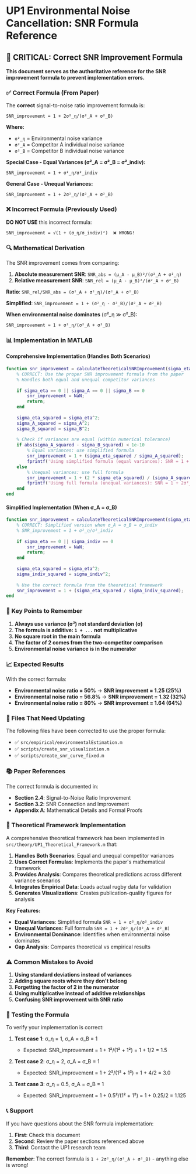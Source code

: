 # UP1 Environmental Noise Cancellation: SNR Formula Reference

## 🚨 **CRITICAL: Correct SNR Improvement Formula**

**This document serves as the authoritative reference for the SNR improvement formula to prevent implementation errors.**

### **✅ Correct Formula (From Paper)**

The **correct** signal-to-noise ratio improvement formula is:

```
SNR_improvement = 1 + 2σ²_η/(σ²_A + σ²_B)
```

**Where:**
- `σ²_η` = Environmental noise variance
- `σ²_A` = Competitor A individual noise variance  
- `σ²_B` = Competitor B individual noise variance

**Special Case - Equal Variances (σ²_A = σ²_B = σ²_indiv):**
```
SNR_improvement = 1 + σ²_η/σ²_indiv
```

**General Case - Unequal Variances:**
```
SNR_improvement = 1 + 2σ²_η/(σ²_A + σ²_B)
```

### **❌ Incorrect Formula (Previously Used)**

**DO NOT USE** this incorrect formula:
```
SNR_improvement = √(1 + (σ_η/σ_indiv)²)  ❌ WRONG!
```

### **🔍 Mathematical Derivation**

The SNR improvement comes from comparing:

1. **Absolute measurement SNR**: `SNR_abs = (μ_A - μ_B)²/(σ²_A + σ²_η)`
2. **Relative measurement SNR**: `SNR_rel = (μ_A - μ_B)²/(σ²_A + σ²_B)`

**Ratio**: `SNR_rel/SNR_abs = (σ²_A + σ²_η)/(σ²_A + σ²_B)`

**Simplified**: `SNR_improvement = 1 + (σ²_η - σ²_B)/(σ²_A + σ²_B)`

**When environmental noise dominates** (σ²_η ≫ σ²_B):
```
SNR_improvement ≈ 1 + σ²_η/(σ²_A + σ²_B)
```

### **📊 Implementation in MATLAB**

#### **Comprehensive Implementation (Handles Both Scenarios)**
```matlab
function snr_improvement = calculateTheoreticalSNRImprovement(sigma_eta, sigma_A, sigma_B)
    % CORRECT: Use the proper SNR improvement formula from the paper
    % Handles both equal and unequal competitor variances
    
    if sigma_eta == 0 || sigma_A == 0 || sigma_B == 0
        snr_improvement = NaN;
        return;
    end
    
    sigma_eta_squared = sigma_eta^2;
    sigma_A_squared = sigma_A^2;
    sigma_B_squared = sigma_B^2;
    
    % Check if variances are equal (within numerical tolerance)
    if abs(sigma_A_squared - sigma_B_squared) < 1e-10
        % Equal variances: use simplified formula
        snr_improvement = 1 + (sigma_eta_squared / sigma_A_squared);
        fprintf('Using simplified formula (equal variances): SNR = 1 + σ²_η/σ²_indiv\n');
    else
        % Unequal variances: use full formula
        snr_improvement = 1 + (2 * sigma_eta_squared) / (sigma_A_squared + sigma_B_squared);
        fprintf('Using full formula (unequal variances): SNR = 1 + 2σ²_η/(σ²_A + σ²_B)\n');
    end
end
```

#### **Simplified Implementation (When σ_A = σ_B)**
```matlab
function snr_improvement = calculateTheoreticalSNRImprovement(sigma_eta, sigma_indiv)
    % CORRECT: Simplified version when σ_A = σ_B = σ_indiv
    % SNR_improvement = 1 + σ²_η/σ²_indiv
    
    if sigma_eta == 0 || sigma_indiv == 0
        snr_improvement = NaN;
        return;
    end
    
    sigma_eta_squared = sigma_eta^2;
    sigma_indiv_squared = sigma_indiv^2;
    
    % Use the correct formula from the theoretical framework
    snr_improvement = 1 + (sigma_eta_squared / sigma_indiv_squared);
end
```

### **🎯 Key Points to Remember**

1. **Always use variance (σ²) not standard deviation (σ)**
2. **The formula is additive: `1 + ...` not multiplicative**
3. **No square root in the main formula**
4. **The factor of 2 comes from the two-competitor comparison**
5. **Environmental noise variance is in the numerator**

### **📈 Expected Results**

With the correct formula:
- **Environmental noise ratio = 50%** → **SNR improvement = 1.25 (25%)**
- **Environmental noise ratio = 56.8%** → **SNR improvement = 1.32 (32%)**
- **Environmental noise ratio = 80%** → **SNR improvement = 1.64 (64%)**

### **🔧 Files That Need Updating**

The following files have been corrected to use the proper formula:
- ✅ `src/empirical/environmentalEstimation.m`
- ✅ `scripts/create_snr_visualization.m`
- ✅ `scripts/create_snr_curve_fixed.m`

### **📚 Paper References**

The correct formula is documented in:
- **Section 2.4**: Signal-to-Noise Ratio Improvement
- **Section 3.2**: SNR Connection and Improvement
- **Appendix A**: Mathematical Details and Formal Proofs

### **🎯 Theoretical Framework Implementation**

A comprehensive theoretical framework has been implemented in `src/theory/UP1_Theoretical_Framework.m` that:

1. **Handles Both Scenarios**: Equal and unequal competitor variances
2. **Uses Correct Formulas**: Implements the paper's mathematical framework
3. **Provides Analysis**: Compares theoretical predictions across different variance scenarios
4. **Integrates Empirical Data**: Loads actual rugby data for validation
5. **Generates Visualizations**: Creates publication-quality figures for analysis

**Key Features:**
- **Equal Variances**: Simplified formula `SNR = 1 + σ²_η/σ²_indiv`
- **Unequal Variances**: Full formula `SNR = 1 + 2σ²_η/(σ²_A + σ²_B)`
- **Environmental Dominance**: Identifies when environmental noise dominates
- **Gap Analysis**: Compares theoretical vs empirical results

### **⚠️ Common Mistakes to Avoid**

1. **Using standard deviations instead of variances**
2. **Adding square roots where they don't belong**
3. **Forgetting the factor of 2 in the numerator**
4. **Using multiplicative instead of additive relationships**
5. **Confusing SNR improvement with SNR ratio**

### **🧪 Testing the Formula**

To verify your implementation is correct:

1. **Test case 1**: σ_η = 1, σ_A = σ_B = 1
   - Expected: SNR_improvement = 1 + 1²/(1² + 1²) = 1 + 1/2 = 1.5

2. **Test case 2**: σ_η = 2, σ_A = σ_B = 1  
   - Expected: SNR_improvement = 1 + 2²/(1² + 1²) = 1 + 4/2 = 3.0

3. **Test case 3**: σ_η = 0.5, σ_A = σ_B = 1
   - Expected: SNR_improvement = 1 + 0.5²/(1² + 1²) = 1 + 0.25/2 = 1.125

### **📞 Support**

If you have questions about the SNR formula implementation:
1. **First**: Check this document
2. **Second**: Review the paper sections referenced above
3. **Third**: Contact the UP1 research team

**Remember**: The correct formula is `1 + 2σ²_η/(σ²_A + σ²_B)` - anything else is wrong!

